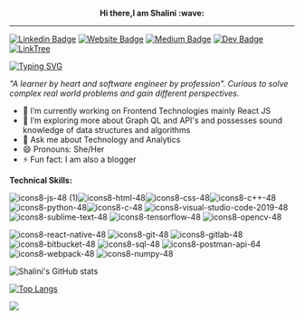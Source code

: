 <p align="center" ><b>Hi there,I am Shalini :wave:</b></p>
<hr/>

 [![Linkedin Badge](https://img.shields.io/badge/-LinkedIn-0e76a8?style=flat-square&logo=Linkedin&logoColor=white)](https://www.linkedin.com/in/shalini9ch/)
 [![Website Badge](https://img.shields.io/badge/Website-3b5998?style=flat-square&logo=google-chrome&logoColor=white)](https://portfolio-shalini.netlify.app/)
 [![Medium Badge](https://img.shields.io/badge/Medium-12100E?style=flat-square&logo=Medium&logoColor=white)](https://medium.com/@shalini47choudhary)
 [![Dev Badge](https://img.shields.io/badge/Dev-12100E?style=flat-square&logo=Dev&logoColor=white)](https://dev.to/shalini47ch)
 [![LinkTree](https://img.shields.io/badge/Linktree-39E09B.svg?style=flat-square&logo=Linktree&logoColor=white)](https://linktr.ee/shalini9)
 
[![Typing SVG](https://readme-typing-svg.herokuapp.com?color=%23F7B12C&lines=Software+Engineer%7CFrontend+Developer)](https://git.io/typing-svg)
 

_"A learner by heart and software engineer by profession".
Curious to solve complex real world problems and gain different perspectives._




- 🔭 I’m currently working on Frontend Technologies mainly React JS
- 🌱 I’m exploring more about Graph QL and API's and possesses sound knowledge of data structures and algorithms
- 💬 Ask me about Technology and Analytics
- 😄 Pronouns: She/Her
- ⚡ Fun fact: I am also a blogger




**Technical Skills:**


![icons8-js-48 (1)](https://user-images.githubusercontent.com/60210475/142721027-93e09bb5-061d-4cd6-b522-3430508913cc.png)![icons8-html-48](https://user-images.githubusercontent.com/60210475/142721315-4f6e88a9-61d6-4781-9fd7-6c2b8c965653.png)![icons8-css-48](https://user-images.githubusercontent.com/60210475/142721352-6d93d07f-a61b-46ea-816d-2b1d7c8578c8.png)![icons8-c++-48](https://user-images.githubusercontent.com/60210475/142721426-312c6652-ca22-4d1b-9f94-7f3cee70f9d4.png)![icons8-python-48](https://user-images.githubusercontent.com/60210475/142721557-dadf2e02-dfd5-4797-9b93-62b4b8207610.png)![icons8-c-48](https://user-images.githubusercontent.com/60210475/142721787-a1345568-719b-4a49-add4-0812c889d224.png)
![icons8-visual-studio-code-2019-48](https://user-images.githubusercontent.com/60210475/142722106-439a95ca-7227-4cb8-a3bf-1cb9d28fd6c0.png)
![icons8-sublime-text-48](https://user-images.githubusercontent.com/60210475/142722122-55efe010-9f73-42b1-9be9-7d8705a29d6a.png)
![icons8-tensorflow-48](https://user-images.githubusercontent.com/60210475/142722170-4f51044e-9923-4c19-bd04-483e54dd5594.png)
![icons8-opencv-48](https://user-images.githubusercontent.com/60210475/142722201-49b05d50-1dc1-41fb-b222-5ad1426c4155.png)

![icons8-react-native-48](https://user-images.githubusercontent.com/60210475/142722280-aab3aa80-b3c6-4ce2-9542-97776ece3725.png)
![icons8-git-48](https://user-images.githubusercontent.com/60210475/142722347-3d98d47b-ebe3-4cf4-8870-f0b6e6d66d65.png)
![icons8-gitlab-48](https://user-images.githubusercontent.com/60210475/142722389-ecaa98a3-663b-417f-9cc2-ddb88713bcee.png)
![icons8-bitbucket-48](https://user-images.githubusercontent.com/60210475/142722425-b0667d78-dd2c-42ef-9dea-97b1790398fb.png)
![icons8-sql-48](https://user-images.githubusercontent.com/60210475/142722491-ae9bfa28-a490-4d50-a0b8-c84cab5abe82.png)
![icons8-postman-api-64](https://user-images.githubusercontent.com/60210475/152476476-e5b774a6-9c1a-47f8-a5e5-3c03a8c3ad12.png)
![icons8-webpack-48](https://user-images.githubusercontent.com/60210475/152476656-54e8e425-d7ed-4afd-b23f-f51d72a2b5ee.png)
![icons8-numpy-48](https://user-images.githubusercontent.com/60210475/152477086-38091106-683a-45e0-a589-d02c1db662a4.png)

![Shalini's GitHub stats](https://github-readme-stats.vercel.app/api?username=shalini47ch&show_icons=true&theme=radical)

[![Top Langs](https://github-readme-stats.vercel.app/api/top-langs/?username=shalini47ch&layout=compact)](https://github.com/shalini47ch/github-readme-stats)


![](https://visitor-badge.laobi.icu/badge?page_id=shalini47ch.shalini47ch)












 
















